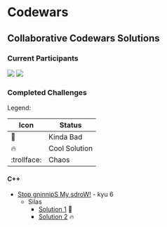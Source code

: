 # Codewars

## Collaborative Codewars Solutions

### Current Participants

<img src="https://www.codewars.com/users/ExVacuum/badges/small"/>
<img src="https://www.codewars.com/users/DaniilKi/badges/small"/>

### Completed Challenges

Legend:

Icon        | Status
------------| -------------
:shit:      | Kinda Bad
:fire:      | Cool Solution
:trollface: | Chaos

#### C++

- [Stop gninnipS My sdroW!](https://www.codewars.com/kata/5264d2b162488dc400000001/cpp) - kyu 6
  - Silas
    - [Solution 1](/cpp/SpinWords/SpinWords-Silas-Attempt1/SpinWords.cpp) :shit:
    - [Solution 2](/cpp/SpinWords/SpinWords-Silas-Attempt2/SpinWords.cpp) :fire:
